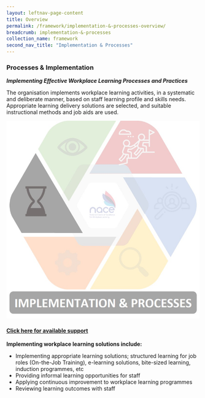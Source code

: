 ```yaml
---
layout: leftnav-page-content
title: Overview
permalink: /framework/implementation-&-processes-overview/
breadcrumb: implementation-&-processes
collection_name: framework
second_nav_title: "Implementation & Processes"
---
```



### **Processes & Implementation**
***Implementing Effective Workplace Learning Processes and Practices***

The organisation implements workplace learning activities, in a systematic and deliberate manner, based on staff learning profile and skills needs. Appropriate learning delivery solutions are selected, and suitable instructional methods and job aids are used.

<div class="row">
    <div class="col is-6">
		<figure style="margin:0;">
			<img src="/images/framework-icon/inp-icon.jpg" alt="Implementation"/>
			<a href="https://www.workplacelearning.gov.sg/framework/implementation-&-processes-support/" target="_blank"> <h4>Click here for available support</h4></a>
			<figcaption class="has-text-weight-bold" style="color:#D2CB0A"> </figcaption>
		</figure>
	</div>
	<div class="col is-6">
        <p>	
		<b>Implementing workplace learning solutions include:</b>
            <ul>
                <li>Implementing appropriate learning solutions; structured learning for job roles (On-the-Job Training), e-learning solutions, bite-sized learning, induction programmes, etc</li>
		<li>Providing informal learning opportunities for staff</li>
                <li>Applying continuous improvement to workplace learning programmes</li>
		<li>Reviewing learning outcomes with staff</li>    		    
            </ul>
		</p>
	</div>
</div>
